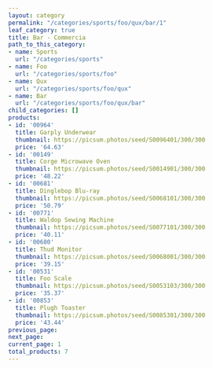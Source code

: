 ```yaml
---
layout: category
permalink: "/categories/sports/foo/qux/bar/1"
leaf_category: true
title: Bar - Commercia
path_to_this_category:
- name: Sports
  url: "/categories/sports"
- name: Foo
  url: "/categories/sports/foo"
- name: Qux
  url: "/categories/sports/foo/qux"
- name: Bar
  url: "/categories/sports/foo/qux/bar"
child_categories: []
products:
- id: '00964'
  title: Garply Underwear
  thumbnail: https://picsum.photos/seed/S0096401/300/300
  price: '64.63'
- id: '00149'
  title: Corge Microwave Oven
  thumbnail: https://picsum.photos/seed/S0014901/300/300
  price: '48.22'
- id: '00681'
  title: Dinglebop Blu-ray
  thumbnail: https://picsum.photos/seed/S0068101/300/300
  price: '50.79'
- id: '00771'
  title: Waldop Sewing Machine
  thumbnail: https://picsum.photos/seed/S0077101/300/300
  price: '40.11'
- id: '00680'
  title: Thud Monitor
  thumbnail: https://picsum.photos/seed/S0068001/300/300
  price: '39.15'
- id: '00531'
  title: Foo Scale
  thumbnail: https://picsum.photos/seed/S0053103/300/300
  price: '35.37'
- id: '00853'
  title: Plugh Toaster
  thumbnail: https://picsum.photos/seed/S0085301/300/300
  price: '43.44'
previous_page: 
next_page: 
current_page: 1
total_products: 7
---
```

